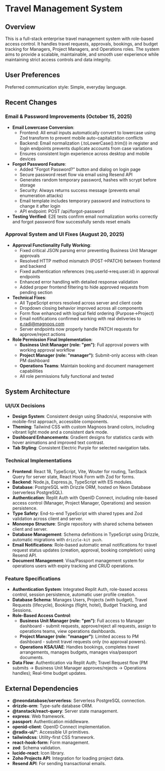 # Travel Management System

## Overview

This is a full-stack enterprise travel management system with role-based access control. It handles travel requests, approvals, bookings, and budget tracking for Managers, Project Managers, and Operations roles. The system aims to provide a scalable, maintainable, and smooth user experience while maintaining strict access controls and data integrity.

## User Preferences

Preferred communication style: Simple, everyday language.

## Recent Changes

### Email & Password Improvements (October 15, 2025)
- **Email Lowercase Conversion**: 
  - Frontend: All email inputs automatically convert to lowercase using Zod transform to prevent mobile auto-capitalization conflicts
  - Backend: Email normalization (.toLowerCase().trim()) in register and login endpoints prevents duplicate accounts from case variations
  - Ensures consistent login experience across desktop and mobile devices
- **Forgot Password Feature**:
  - Added "Forgot Password?" button and dialog on login page
  - Secure password reset flow via email using Resend API
  - Generates random temporary password, hashes with scrypt before storage
  - Security: Always returns success message (prevents email enumeration attacks)
  - Email template includes temporary password and instructions to change it after login
  - API endpoint: POST /api/forgot-password
- **Testing Verified**: E2E tests confirm email normalization works correctly and forgot password flow successfully sends reset emails

### Approval System and UI Fixes (August 20, 2025)
- **Approval Functionality Fully Working**: 
  - Fixed critical JSON parsing error preventing Business Unit Manager approvals
  - Resolved HTTP method mismatch (POST→PATCH) between frontend and backend
  - Fixed authentication references (req.userId→req.user.id) in approval endpoints
  - Enhanced error handling with detailed response validation
  - Added proper frontend filtering to hide approved requests from pending section
- **Technical Fixes**:
  - All TypeScript errors resolved across server and client code
  - Dropdown closing behavior improved across all components
  - Form flow enhanced with logical field ordering (Purpose→Project)
  - Email notifications confirmed working with real deliveries to e.radi@magnoos.com
  - Server endpoints now properly handle PATCH requests for approve/reject actions
- **Role Permission Final Implementation**: 
  - **Business Unit Manager (role: "pm")**: Full approval powers with working approval workflow
  - **Project Manager (role: "manager")**: Submit-only access with clean PM dashboard
  - **Operations Teams**: Maintain booking and document management capabilities
  - All role permissions fully functional and tested

## System Architecture

### UI/UX Decisions
- **Design System**: Consistent design using Shadcn/ui, responsive with mobile-first approach, accessible components.
- **Theming**: Tailwind CSS with custom Magnoos brand colors, including vibrant light mode and a consistent dark mode.
- **Dashboard Enhancements**: Gradient designs for statistics cards with hover animations and improved text contrast.
- **Tab Styling**: Consistent Electric Purple for selected navigation tabs.

### Technical Implementations
- **Frontend**: React 18, TypeScript, Vite, Wouter for routing, TanStack Query for server state, React Hook Form with Zod for forms.
- **Backend**: Node.js, Express.js, TypeScript with ES modules.
- **Database**: PostgreSQL with Drizzle ORM, hosted on Neon Database (serverless PostgreSQL).
- **Authentication**: Replit Auth with OpenID Connect, including role-based access control (Manager, Project Manager, Operations) and session persistence.
- **Type Safety**: End-to-end TypeScript with shared types and Zod validation across client and server.
- **Monorepo Structure**: Single repository with shared schema between client and server.
- **Database Management**: Schema definitions in TypeScript using Drizzle, automatic migrations with `drizzle-kit push`.
- **Email Notifications**: Role-based automatic email notifications for travel request status updates (creation, approval, booking completion) using Resend API.
- **Document Management**: Visa/Passport management system for operations users with expiry tracking and CRUD operations.

### Feature Specifications
- **Authentication System**: Integrated Replit Auth, role-based access control, session persistence, automatic user profile creation.
- **Database Schema**: Manages Users, Projects (with budget), Travel Requests (lifecycle), Bookings (flight, hotel), Budget Tracking, and Sessions.
- **Role-Based Access Control**:
    - **Business Unit Manager (role: "pm")**: Full access to Manager dashboard - submit requests, approve/reject all requests, assign to operations teams, view operations dashboards.
    - **Project Manager (role: "manager")**: Limited access to PM dashboard - submit travel requests only (no approval powers).
    - **Operations KSA/UAE**: Handles bookings, completes travel arrangements, manages budgets, manages visa/passport documents.
- **Data Flow**: Authentication via Replit Auth; Travel Request flow (PM submits → Business Unit Manager approves/rejects → Operations handles); Real-time budget updates.

## External Dependencies

- **@neondatabase/serverless**: Serverless PostgreSQL connection.
- **drizzle-orm**: Type-safe database ORM.
- **@tanstack/react-query**: Server state management.
- **express**: Web framework.
- **passport**: Authentication middleware.
- **openid-client**: OpenID Connect implementation.
- **@radix-ui/***: Accessible UI primitives.
- **tailwindcss**: Utility-first CSS framework.
- **react-hook-form**: Form management.
- **zod**: Schema validation.
- **lucide-react**: Icon library.
- **Zoho Projects API**: Integration for loading project data.
- **Resend API**: For sending transactional emails.